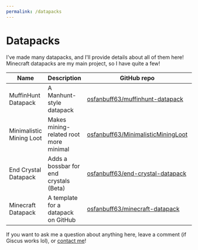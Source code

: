 ```yaml
---
permalink: /datapacks
---
```


# Datapacks

I've made many datapacks, and I'll provide details about all of them here! Minecraft datapacks are my main project, so I have quite a few!

| Name                     | Description                            | GitHub repo                                                                                 | Planet Minecraft page                                                    | Documentation                                            | License |
|--------------------------|----------------------------------------|---------------------------------------------------------------------------------------------|--------------------------------------------------------------------------|----------------------------------------------------------|---------|
| MuffinHunt Datapack      | A Manhunt-style datapack               | [osfanbuff63/muffinhunt-datapack](https://github.com/osfanbuff63/muffinhunt-datapack)       | [https://www.planetminecraft.com/data-pack/muffinhunt-datapack-5538563/] | [https://osfanbuff63.github.io/muffinhunt-datapack-docs] | GPLv3   |
| Minimalistic Mining Loot | Makes mining-related root more minimal | [osfanbuff63/MinimalisticMiningLoot](https://github.com/osfanbuff63/MinimalisticMiningLoot) | [https://www.planetminecraft.com/data-pack/minimalistic-mining-loot/]    | N/A                                                      | GPLv3   |
| End Crystal Datapack     | Adds a bossbar for end crystals (Beta) | [osfanbuff63/end-crystal-datapack](https://github.com/osfanbuff63/end-crystal-datapack)     | N/A                                                                      | N/A                                                      | MIT     |
| Minecraft Datapack       | A template for a datapack on GitHub    | [osfanbuff63/minecraft-datapack](https://github.com/osfanbuff63/minecraft-datapack)         | N/A                                                                      | Included in source files                                 | CC0     |                                                         | Included in source files                               | CC0     |

If you want to ask me a question about anything here, leave a comment (if Giscus works lol), or [contact me](contact)!
